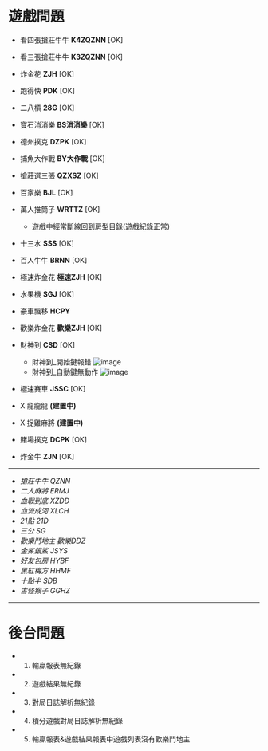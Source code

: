 # **遊戲問題**

* 看四張搶莊牛牛 __K4ZQZNN__ [OK]
* 看三張搶莊牛牛 __K3ZQZNN__ [OK]
* 炸金花 __ZJH__ [OK]
* 跑得快 __PDK__ [OK]
* 二八槓 __28G__ [OK]
* 寶石消消樂 __BS消消樂__ [OK]
* 德州撲克 __DZPK__ [OK]
* 捕魚大作戰 __BY大作戰__ [OK]
* 搶莊選三張 __QZXSZ__ [OK]
* 百家樂 __BJL__ [OK]
* 萬人推筒子 __WRTTZ__ [OK]
    * 遊戲中經常斷線回到房型目錄(遊戲紀錄正常)
* 十三水 __SSS__ [OK]
* 百人牛牛 __BRNN__ [OK]

* 極速炸金花 __極速ZJH__ [OK]
* 水果機 __SGJ__ [OK]
* 豪車飄移 __HCPY__ 
* 歡樂炸金花 __歡樂ZJH__ [OK]

* 財神到 __CSD__ [OK]
    * 財神到_開始鍵報錯
      ![image](https://i.imgur.com/2bctoUC.jpg)
    * 財神到_自動鍵無動作
      ![image](https://i.imgur.com/qRvo5EZ.jpg)
		
* 極速賽車 __JSSC__ [OK]
* X 龍龍龍 __(建置中)__
* X 捉雞麻將 __(建置中)__
* 賭場撲克 __DCPK__ [OK]
* 炸金牛 __ZJN__ [OK]

---

* *搶莊牛牛 QZNN*
* *二人麻將 ERMJ*
* *血戰到底 XZDD*
* *血流成河 XLCH*
* *21點 21D*
* *三公 SG*
* *歡樂鬥地主 歡樂DDZ*
* *金鯊銀鯊 JSYS*
* *好友包房 HYBF*
* *黑紅梅方 HHMF*
* *十點半 SDB*
* *古怪猴子 GGHZ*

---

# **後台問題**
* 1. 輸贏報表無紀錄
* 2. 遊戲結果無紀錄
* 3. 對局日誌解析無紀錄
* 4. 積分遊戲對局日誌解析無紀錄
* 5. 輸贏報表&遊戲結果報表中遊戲列表沒有歡樂鬥地主
